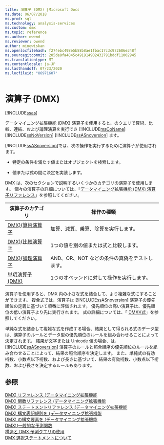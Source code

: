 ```yaml
---
title: 演算子 (DMX) |Microsoft Docs
ms.date: 06/07/2018
ms.prod: sql
ms.technology: analysis-services
ms.custom: dmx
ms.topic: reference
ms.author: owend
ms.reviewer: owend
author: minewiskan
ms.openlocfilehash: f274ebc498e5b88b8ae1fbac17c3c972686e348f
ms.sourcegitcommit: 205de8fa4845c491914902432791bddf11002945
ms.translationtype: MT
ms.contentlocale: ja-JP
ms.lasthandoff: 07/23/2020
ms.locfileid: "86971607"
---
```

# <a name="operators-dmx"></a>演算子 (DMX)
[!INCLUDE[ssas](../includes/applies-to-version/ssas.md)]

  データマイニング拡張機能 (DMX) 演算子を使用すると、のクエリで算術、比較、連結、および論理演算を実行でき [!INCLUDE[msCoName](../includes/msconame-md.md)] [!INCLUDE[ssNoVersion](../includes/ssnoversion-md.md)] [!INCLUDE[ssASnoversion](../includes/ssasnoversion-md.md)] ます。  
  
 [!INCLUDE[ssASnoversion](../includes/ssasnoversion-md.md)]では、次の操作を実行するために演算子が使用されます。  
  
-   特定の条件を満たす値またはオブジェクトを検索します。  
  
-   値または式の間に決定を実装します。  
  
 DMX は、次のセクションで説明するいくつかのカテゴリの演算子を使用します。 個々の演算子の詳細については、「[データマイニング拡張機能 &#40;DMX&#41; 演算子リファレンス](../dmx/data-mining-extensions-dmx-operator-reference.md)」を参照してください。  
  
|演算子のカテゴリ|操作の種類|  
|-----------------------|-----------------------|  
|[DMX&#41;&#40;算術演算子](../dmx/operators-arithmetic.md)|加算、減算、乗算、除算を実行します。|  
|[DMX&#41;&#40;比較演算子](../dmx/operators-comparison.md)|1つの値を別の値または式と比較します。|  
|[DMX&#41;&#40;論理演算子](../dmx/operators-logical.md)|AND、OR、NOT などの条件の真偽をテストします。|  
|[単項演算子 &#40;DMX&#41;](../dmx/operators-unary.md)|1つのオペランドに対して操作を実行します。|  
  
 演算子を使用すると、DMX 内の小さな式を結合して、より複雑な式にすることができます。 複合式では、演算子は [!INCLUDE[ssASnoversion](../includes/ssasnoversion-md.md)] 演算子の優先順位の定義に基づいて順番に評価されます。 優先順位の高い演算子は、優先順位の低い演算子より先に実行されます。 式の詳細については、「 [DMX&#41;&#40;式](../dmx/expressions-dmx.md)」を参照してください。  
  
 単純な式を結合して複雑な式を作成する場合、結果として得られる式のデータ型は、演算子のルールとデータ型の優先順位のルールを組み合わせることによって決定されます。 結果が文字または Unicode 値の場合、は、 [!INCLUDE[ssASnoversion](../includes/ssasnoversion-md.md)] 演算子のルールと照合順序の優先順位のルールを組み合わせることによって、結果の照合順序を決定します。 また、単純式の有効桁数、小数点以下桁数、および長さに基づいて、結果の有効桁数、小数点以下桁数、および長さを決定するルールもあります。  
  
## <a name="see-also"></a>参照  
 [DMX&#41; リファレンス &#40;データマイニング拡張機能](../dmx/data-mining-extensions-dmx-reference.md)   
 [DMX&#41; 関数リファレンス &#40;データマイニング拡張機能](../dmx/data-mining-extensions-dmx-function-reference.md)   
 [DMX&#41; ステートメントリファレンス &#40;データマイニング拡張機能](../dmx/data-mining-extensions-dmx-statements.md)   
 [DMX&#41; 構文表記規則を &#40;データマイニング拡張機能](../dmx/data-mining-extensions-dmx-syntax-conventions.md)   
 [DMX&#41; の構文要素を &#40;データマイニング拡張機能](../dmx/data-mining-extensions-dmx-syntax-elements.md)   
 [DMX&#41;&#40;一般的な予測関数](../dmx/general-prediction-functions-dmx.md)   
 [構造と DMX 予測クエリの使用](../dmx/structure-and-usage-of-dmx-prediction-queries.md)   
 [DMX 選択ステートメントについて](../dmx/understanding-the-dmx-select-statement.md)  
  
  
